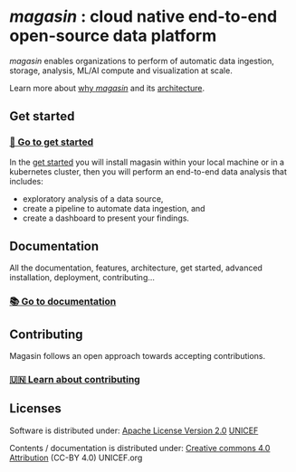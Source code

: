# _magasin_ : cloud native end-to-end open-source data platform 

_magasin_ enables organizations to perform of automatic data ingestion, storage, analysis, ML/AI compute and visualization at scale.

Learn more about [why _magasin_](https://magasin.unicef.io/why-magasin.html) and its [architecture](https://magasin.unicef.io/architecture.html).

## Get started

### **[🚀 Go to get started](https://magasin.unicef.io/get-started/)**

In the [get started](https://magasin.unicef.io/get-started/) you will install magasin within your local machine or in a kubernetes cluster, then you will perform an end-to-end data analysis that includes: 

  * exploratory analysis of a data source,
  * create a pipeline to automate data ingestion, and
  * create a dashboard to present your findings.


## Documentation
All the documentation, features, architecture, get started, advanced installation, deployment, contributing... 

### [📚 Go to documentation](https://magasin.unicef.io/docs-home.html)

## Contributing
Magasin follows an open approach towards accepting contributions.

### [🇺🇳 Learn about contributing](https://magasin.unicef.io/contributing/)

## Licenses
Software is distributed under:
[Apache License Version 2.0](https://github.com/unicef/magasin/blob/main/LICENSE) [UNICEF](https://unicef.org)

Contents / documentation is distributed under:
[Creative commons 4.0 Attribution](https://creativecommons.org/licenses/by/4.0/deed.en) (CC-BY 4.0) UNICEF.org

